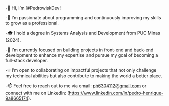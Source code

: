 -👋 Hi, I’m @PedrowiskDev!

-👀 I’m passionate about programming and continuously improving my skills to grow as a professional.

-🎓 I hold a degree in Systems Analysis and Development from PUC Minas (2024).

-🌱 I’m currently focused on building projects in front-end and back-end development to enhance my expertise and pursue my goal of becoming a full-stack developer.

-💡 I’m open to collaborating on impactful projects that not only challenge my technical abilities but also contribute to making the world a better place.

-📫 Feel free to reach out to me via email: ph6304112@gmail.com or connect with me on LinkedIn: (https://www.linkedin.com/in/pedro-henrique-9a8665174).

<!---
PedrowiskDev/PedrowiskDev is a ✨ special ✨ repository because its `README.md` (this file) appears on your GitHub profile.
You can click the Preview link to take a look at your changes.
--->
